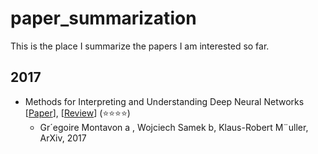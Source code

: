 # paper_summarization
This is the place I summarize the papers I am interested so far.

## 2017
- Methods for Interpreting and Understanding Deep Neural Networks [[Paper](https://arxiv.org/abs/1706.07979v1)], [[Review](Methods_for_Interpreting_and_Understanding_Deep_Neural_Networks.md)] (:star::star::star::star:)
   + Gr´egoire Montavon a , Wojciech Samek b, Klaus-Robert M¨uller, ArXiv, 2017
